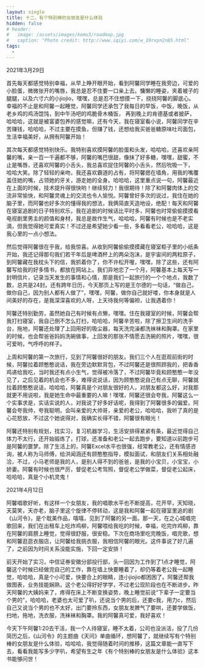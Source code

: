 ```yaml
---
layout: single
title: 十二、有个特别棒的女朋友是什么体验
hidden: false
# header:
#   image: /assets/images/kemu3/roadmap.jpg
#   caption: "Photo credit: http://www.iqiyi.com/w_19rxpn2n85.html"
tags:
  - 
---
```


2021年3月29日

首先每天都感觉特别幸福，从早上睁开眼开始，看到阿馨同学睡在我旁边，可爱的小脸蛋，微微张开的嘴唇，我总是忍不住要一口亲上去。慵懒的睡姿，夹着被子的腿腿，以及六寸六的小jiojio，嘿嘿，总是忍不住想摸一下，挠挠阿馨的脚底心。幸福的不止是和阿馨一起睡觉，阿馨同学还承包了我每日的早饭，中饭，晚饭，从老乡鸡的鸡汤馄饨，到中午汤吧的鸡脆骨木桶饭， 再到晚上的肯德基或者披萨，哈哈哈，这就是被富婆包养的感觉嘛，还有今天，我在寝室看小说，阿馨同学在辛苦赚钱，哈哈哈，不过主要在摸鱼，但赚了钱，还想给我买爸爸糖原味吐司面包，生活幸福美好，从拥有阿馨开始！

其次每天都感觉特别快乐。我特别喜欢摸阿馨的脸蛋和头发，哈哈哈，还喜欢亲阿馨的嘴，亲一百一千遍都不够，阿馨的嘴巴很甜，像抹了好多糖，嘿嘿，甜蜜，不止是嘴唇，还喜欢阿馨的小舌头，我总喜欢捉住阿馨的小舌头，然后吮吸一下， 哈哈大笑。除了轻轻的亲吻，我还喜欢霸道的占有，将阿馨摁在墙角，用我的嘴覆盖住她的嘴，占领她的牙关，游走她的全身。哈哈哈，这里重点说一句，阿馨最近在上面的时候，技术提升得很快哟！继续努力！我很期待！除了和阿馨肉体上的交流非常愉快，和阿馨灵魂上的交流也令人愉悦。阿馨曾好多次的说过，我住在她的脑子里，而阿馨也好多次的懂得我的想法，我俩简直天造地设，绝配！每天和阿馨在寝室追剧的日子特别欢乐，我在追剧的时候话比平时多，阿馨也时常偷偷摸摸看电视剧里男主的颜值和身材，我总是故作生气，哈哈哈，阿馨有时候也是不老实滴，但我觉得她可爱真实！不过还是希望她少看一些，多看看老公，哈哈哈，这是我心里的一点小想法。

然后觉得阿馨很在乎我，给我惊喜。从收到阿馨偷偷摸摸藏在寝室柜子里的小纸条开始，我还记得那句我们若干年后是啤酒杯上的两朵泡沫，是宇宙间的两粒原子，到阿馨藏在我枕头下的信，我抓着你了，你不许松开喔，嘿嘿，除了这些，还有阿馨写给我的好多情书，都放在网站上。我们异地恋了一个月，阿馨基本上每天写一封明信片，记录当天发生的事情和心情，那是我们一起旅行的一个个地点，我数了数，总共是24封。还有跨年日历，今天那页上写的是王尔德的一句话，“做自己，做你自己，因为别人都有人做了”，嘿嘿，阿馨，做你自己就好喽，你本身就是人间美好的存在，是我深深喜欢的人呀，上天待我何等偏袒，让我遇着你！

阿馨还特别勤劳，虽然她自己有时候有点懒，嘿嘿。住在我寝室的时候，阿馨会帮我打扫寝室，我自己倒不怎么打扫，哈哈哈，阿馨辛苦啦，除了擦卫生间的洗手台，拖地，阿馨还处理了上回用好的吸尘器，每天洗完澡都洗袜袜和胸罩。在家里的时候，也会帮爸爸妈妈洗碗做事，上回发的那张不情愿去洗碗的照片，嘿嘿，很可爱哟，气呼呼的样子。

上周和阿馨的第一次旅行，见到了阿馨很好的朋友。我们三个人在逛观前街的时候，阿馨拉着顾憨憨说话，我在旁边默默背包，不过阿馨还是很照顾我的，把香香鸡递给我吃，当时我还有点小生气，觉得被冷落了，不过阿馨毕竟和顾憨憨一年没见了，之后见着的机会也不多，难得说说话，因为顾憨憨说自己有点无聊，阿馨就拉着顾憨憨说话，哈哈哈，阿馨真是个对朋友很好的人，对朋友都这么好，对我那就更不用说啦，我是她生命中最重要的人嘛！嘿嘿，阿馨还很会夸我，阿馨这么一个实事求是，实话实说的人，对我说了好多好话呢，我得到了阿馨很多的偏爱。阿馨会夸我帅，夸我聪明，会叫亲爱的大帅哥，亲爱的老公，哈哈哈，我听了真的是心花怒放，不过这个她说得对，我确实长得不错，阿馨很有眼光！

阿馨还特别有规划，找实习，复习机器学习，生活安排得紧紧有条，最近觉得自己体力不太行，还开始锻炼了，打球，还准备和老公一起去跑步，要知道以前跑步可是阿馨的噩梦。除了生活上的，阿馨Excel水平也很强，经常教老公，还有情感咨询，被人称为马师傅，给洪闻涵还有顾憨憨指导，模拟面试，和朋友们关系相处融洽，不过，小马老师是我的人，是别人得不到的爸爸，是我的小宝贝，小宝宝，小娇妻。阿馨有时候也很严厉，督促老公考驾照，督促老公学做菜，督促老公起床，哈哈哈，真是个小机灵鬼！

2021年4月12日

阿馨唱歌好听，有这样一个女朋友，我的唱歌水平也不断提高，花开早，天知晓，天莫笑，天亦老，脑子里这个旋律不停转动，这是我和阿馨一起在寝室里追的剧《山河令》，是个耽美作品，嘻嘻，见到了阿馨的另一面。那一天，在之心城唱完歌回来，我们在出租车上吃炸鸡柳，阿馨喂给我吃的时候，幸福，吃完炸鸡柳，靠在阿馨的肩膀上睡觉，觉得很舒服，很安稳。下次在商场里吃完晚饭，唱完歌，想和阿馨逛逛衣服店，让阿馨给我挑衣服，我相信阿馨的眼光。这件事说了好几遍了，之前因为时间关系没能实施，下回一定安排！

前天开始了实习，中信证券安徽分部投行部，头一回因为工作到了1点才睡觉，阿馨这个时候已经做完自己的工作，靠在墙上快要睡着了，却仍等着老公我一起睡觉，哈哈哈，真是个小可爱，快要合上的眼睛，连小jiojio都困困了。阿馨还帮我做图表，业务技能娴熟，这个老公得好好学学，不过老公现阶段也在不断进步。昨天阿馨的大姨妈来了，疼得在床上不断变换姿势，晚上睡觉前说“下辈子一定要当个男的”，哈哈哈，老婆也太可爱了叭，还说当个男的后，还要c我，用力c，然后自己又说当个男的也不太好，出门要拎东西，女朋友发脾气了要哄，还要学做饭，扫地，拖地，洗衣服，洗袜袜和胸罩。我的阿馨真可爱，我好喜欢！

今天下午阿馨1:20去干活，我一个人待寝室，睡不太着，公司也没派活，投了几份简历之后，《山河令》的主题曲《天问》单曲循环，想阿馨了，就继续写有个特别棒的女朋友是什么体验，哈哈哈，我觉得随着时间的推移，这篇文章能一直写下去，看看我能写多少字叭，希望有生之年《有个特别棒的女朋友是什么体验》这本书能够问世！